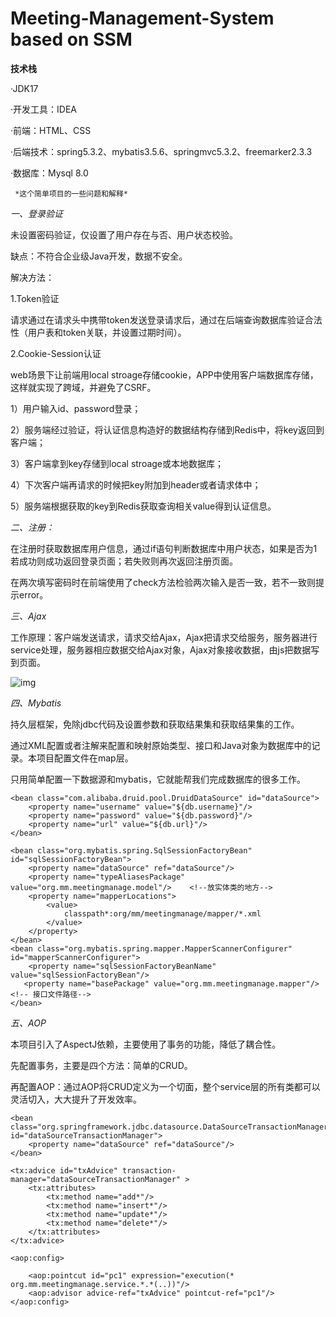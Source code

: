 # Meeting-Management-System based on SSM


**技术栈**	
  
·JDK17  

·开发工具：IDEA    

·前端：HTML、CSS     

·后端技术：spring5.3.2、mybatis3.5.6、springmvc5.3.2、freemarker2.3.3       

·数据库：Mysql 8.0  



    
     *这个简单项目的一些问题和解释*        
     
     
*一、登录验证*

未设置密码验证，仅设置了用户存在与否、用户状态校验。

缺点：不符合企业级Java开发，数据不安全。

解决方法：

1.Token验证

请求通过在请求头中携带token发送登录请求后，通过在后端查询数据库验证合法性（用户表和token关联，并设置过期时间）。

2.Cookie-Session认证

web场景下让前端用local stroage存储cookie，APP中使用客户端数据库存储，这样就实现了跨域，并避免了CSRF。

1）用户输入id、password登录；

2）服务端经过验证，将认证信息构造好的数据结构存储到Redis中，将key返回到客户端；

3）客户端拿到key存储到local stroage或本地数据库；

4）下次客户端再请求的时候把key附加到header或者请求体中；

5）服务端根据获取的key到Redis获取查询相关value得到认证信息。



*二、注册：*

在注册时获取数据库用户信息，通过if语句判断数据库中用户状态，如果是否为1若成功则成功返回登录页面；若失败则再次返回注册页面。

在两次填写密码时在前端使用了check方法检验两次输入是否一致，若不一致则提示error。



*三、Ajax*

工作原理：客户端发送请求，请求交给Ajax，Ajax把请求交给服务，服务器进行service处理，服务器相应数据交给Ajax对象，Ajax对象接收数据，由js把数据写到页面。

![img](https://pics3.baidu.com/feed/7a899e510fb30f245b56517d11d0bc4aac4b034a.jpeg?token=284651c2553b940510a6b34e1a4107b1)



*四、Mybatis*

持久层框架，免除jdbc代码及设置参数和获取结果集和获取结果集的工作。

通过XML配置或者注解来配置和映射原始类型、接口和Java对象为数据库中的记录。本项目配置文件在map层。

只用简单配置一下数据源和mybatis，它就能帮我们完成数据库的很多工作。

<!--    配置数据源-->
    <bean class="com.alibaba.druid.pool.DruidDataSource" id="dataSource">
        <property name="username" value="${db.username}"/>
        <property name="password" value="${db.password}"/>
        <property name="url" value="${db.url}"/>
    </bean>

<!--    配置mybatis,有两个bean-->
    <bean class="org.mybatis.spring.SqlSessionFactoryBean" id="sqlSessionFactoryBean">
        <property name="dataSource" ref="dataSource"/>
        <property name="typeAliasesPackage" value="org.mm.meetingmanage.model"/>    <!--放实体类的地方-->
        <property name="mapperLocations">
            <value>
                classpath*:org/mm/meetingmanage/mapper/*.xml
            </value>
        </property>
    </bean>
    <bean class="org.mybatis.spring.mapper.MapperScannerConfigurer" id="mapperScannerConfigurer">
        <property name="sqlSessionFactoryBeanName" value="sqlSessionFactoryBean"/>
       <property name="basePackage" value="org.mm.meetingmanage.mapper"/>     <!-- 接口文件路径-->
    </bean>


*五、AOP*

本项目引入了AspectJ依赖，主要使用了事务的功能，降低了耦合性。

先配置事务，主要是四个方法：简单的CRUD。

再配置AOP：通过AOP将CRUD定义为一个切面，整个service层的所有类都可以灵活切入，大大提升了开发效率。

<!--    事务配置-->
    <bean class="org.springframework.jdbc.datasource.DataSourceTransactionManager" id="dataSourceTransactionManager">
        <property name="dataSource" ref="dataSource"/>
    </bean>

    <tx:advice id="txAdvice" transaction-manager="dataSourceTransactionManager" >
        <tx:attributes>
            <tx:method name="add*"/>
            <tx:method name="insert*"/>
            <tx:method name="update*"/>
            <tx:method name="delete*"/>
        </tx:attributes>
    </tx:advice>

<!--    配置aop 事务-->
    <aop:config>
<!--        第一个*代表所有的返回值类型；第二个*代表所有的类*第三个*代表所有的方法；..代表所有的参数  -->
        <aop:pointcut id="pc1" expression="execution(* org.mm.meetingmanage.service.*.*(..))"/>
        <aop:advisor advice-ref="txAdvice" pointcut-ref="pc1"/>
    </aop:config>

</beans>
